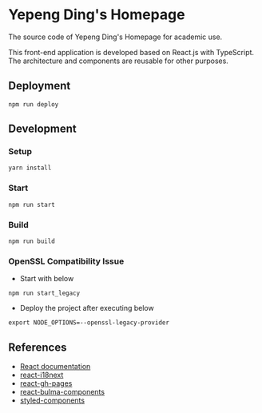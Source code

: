 # Yepeng Ding's Homepage

The source code of Yepeng Ding's Homepage for academic use.

This front-end application is developed based on React.js with TypeScript. The architecture and components are reusable
for other purposes.

## Deployment

```shell
npm run deploy
```

## Development

### Setup

```shell
yarn install
```

### Start

```shell
npm run start
```

### Build

```shell
npm run build
```

### OpenSSL Compatibility Issue

- Start with below

```shell
npm run start_legacy
```

- Deploy the project after executing below

```shell
export NODE_OPTIONS=--openssl-legacy-provider
```

## References

- [React documentation](https://reactjs.org/)
- [react-i18next](https://react.i18next.com/)
- [react-gh-pages](https://github.com/gitname/react-gh-pages)
- [react-bulma-components](https://react-bulma.dev/)
- [styled-components](https://styled-components.com/)
